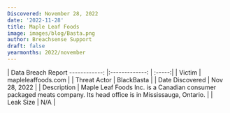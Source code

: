 ```yaml
---
Discovered: November 28, 2022
date: '2022-11-28'
title: Maple Leaf Foods
image: images/blog/Basta.png
author: Breachsense Support
draft: false
yearmonths: 2022/november
---
```



| Data Breach Report
------------:     |:-------------:    | :-----:|
| Victim      | mapleleaffoods.com      | 
| Threat Actor      | BlackBasta      | 
| Date Discovered      | Nov 28, 2022      | 
| Description      | Maple Leaf Foods Inc. is a Canadian consumer packaged meats company. Its head office is in Mississauga, Ontario.      | 
| Leak Size      | N/A      | 

